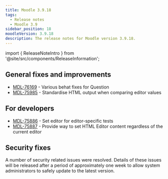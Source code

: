 ```yaml
---
title: Moodle 3.9.18
tags:
  - Release notes
  - Moodle 3.9
sidebar_position: 18
moodleVersion: 3.9.18
description: The release notes for Moodle version 3.9.18.
---
```


import { ReleaseNoteIntro } from '@site/src/components/ReleaseInformation';

<ReleaseNoteIntro releaseName={frontMatter.moodleVersion} />

## General fixes and improvements
<!-- cspell:disable -->
- [MDL-76169](https://tracker.moodle.org/browse/MDL-76169) - Various behat fixes for Question
- [MDL-75985](https://tracker.moodle.org/browse/MDL-75985) - Standardise HTML output when comparing editor values
<!-- cspell:enable -->

## For developers
<!-- cspell:disable -->
- [MDL-75886](https://tracker.moodle.org/browse/MDL-75886) - Set editor for editor-specific tests
- [MDL-75887](https://tracker.moodle.org/browse/MDL-75887) - Provide way to set HTML Editor content regardless of the current editor
<!-- cspell:enable -->

## Security fixes

A number of security related issues were resolved. Details of these issues will be released after a period of approximately one week to allow system administrators to safely update to the latest version.
